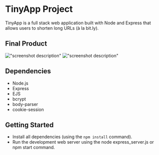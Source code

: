 # TinyApp Project

TinyApp is a full stack web application built with Node and Express that allows users to shorten long URLs (à la bit.ly).

## Final Product

!["screenshot description"](#)
!["screenshot description"](#)

## Dependencies

- Node.js
- Express
- EJS
- bcrypt
- body-parser
- cookie-session

## Getting Started

- Install all dependencies (using the `npm install` command).
- Run the development web server using the node express_server.js or npm start command.